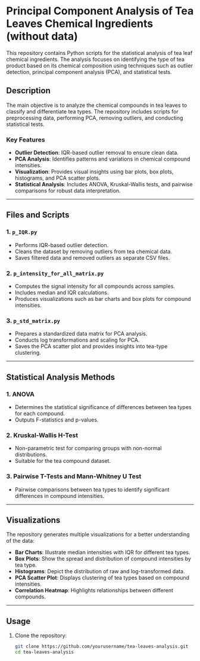# Principal Component Analysis of Tea Leaves Chemical Ingredients (without data)

This repository contains Python scripts for the statistical analysis of tea leaf chemical ingredients. The analysis focuses on identifying the type of tea product based on its chemical composition using techniques such as outlier detection, principal component analysis (PCA), and statistical tests.

## Description

The main objective is to analyze the chemical compounds in tea leaves to classify and differentiate tea types. The repository includes scripts for preprocessing data, performing PCA, removing outliers, and conducting statistical tests.

### Key Features

- **Outlier Detection**: IQR-based outlier removal to ensure clean data.
- **PCA Analysis**: Identifies patterns and variations in chemical compound intensities.
- **Visualization**: Provides visual insights using bar plots, box plots, histograms, and PCA scatter plots.
- **Statistical Analysis**: Includes ANOVA, Kruskal-Wallis tests, and pairwise comparisons for robust data interpretation.

---

## Files and Scripts

### 1. `p_IQR.py`
- Performs IQR-based outlier detection.
- Cleans the dataset by removing outliers from tea chemical data.
- Saves filtered data and removed outliers as separate CSV files.

### 2. `p_intensity_for_all_matrix.py`
- Computes the signal intensity for all compounds across samples.
- Includes median and IQR calculations.
- Produces visualizations such as bar charts and box plots for compound intensities.

### 3. `p_std_matrix.py`
- Prepares a standardized data matrix for PCA analysis.
- Conducts log transformations and scaling for PCA.
- Saves the PCA scatter plot and provides insights into tea-type clustering.

---

## Statistical Analysis Methods

### 1. **ANOVA**
- Determines the statistical significance of differences between tea types for each compound.
- Outputs F-statistics and p-values.

### 2. **Kruskal-Wallis H-Test**
- Non-parametric test for comparing groups with non-normal distributions.
- Suitable for the tea compound dataset.

### 3. **Pairwise T-Tests and Mann-Whitney U Test**
- Pairwise comparisons between tea types to identify significant differences in compound intensities.

---

## Visualizations

The repository generates multiple visualizations for a better understanding of the data:
- **Bar Charts**: Illustrate median intensities with IQR for different tea types.
- **Box Plots**: Show the spread and distribution of compound intensities by tea type.
- **Histograms**: Depict the distribution of raw and log-transformed data.
- **PCA Scatter Plot**: Displays clustering of tea types based on compound intensities.
- **Correlation Heatmap**: Highlights relationships between different compounds.

---

## Usage

1. Clone the repository:
   ```bash
   git clone https://github.com/yourusername/tea-leaves-analysis.git
   cd tea-leaves-analysis
